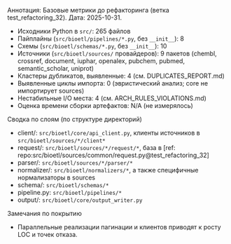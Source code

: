 Аннотация: Базовые метрики до рефакторинга (ветка test_refactoring_32). Дата: 2025-10-31.

- Исходники Python в `src/`: 265 файлов
- Пайплайны (`src/bioetl/pipelines/*.py`, без `__init__`): 8
- Схемы (`src/bioetl/schemas/*.py`, без `__init__`): 10
- Источники (`src/bioetl/sources/` провайдеров): 9 пакетов (chembl, crossref, document, iuphar, openalex, pubchem, pubmed, semantic_scholar, uniprot)
- Кластеры дубликатов, выявленные: 4 (см. DUPLICATES_REPORT.md)
- Выявленные циклы импорта: 0 (эвристический анализ; core не импортирует sources)
- Нестабильные I/O места: 4 (см. ARCH_RULES_VIOLATIONS.md)
- Оценка времени сборки артефактов: N/A (не измерялось)

Сводка по слоям (по структуре директорий)
- client/: `src/bioetl/core/api_client.py`, клиенты источников в `src/bioetl/sources/*/client*`
- request/: `src/bioetl/sources/*/request/*`, база в [ref: repo:src/bioetl/sources/common/request.py@test_refactoring_32]
- parser/: `src/bioetl/sources/*/parser/*`
- normalizer/: `src/bioetl/normalizers/*`, а также специфичные нормализаторы в sources
- schema/: `src/bioetl/schemas/*`
- pipeline.py: `src/bioetl/pipelines/*`
- output/: `src/bioetl/core/output_writer.py`

Замечания по покрытию
- Параллельные реализации пагинации и клиентов приводят к росту LOC и точек отказа.



